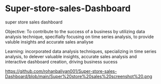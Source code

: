 # Super-store-sales-Dashboard
super store sales dashboard

Objective:
To contribute to the success of a business by utilizing data analysis technique, specifially focusing on time series analysis, to provide valuble insights and accurate sales analiyse

Learning:
incorporated data analysis techniques, specializing in time series analysis, to delever valuable insights, accurate sales analysis and interactive dashboard creation, driving business sucess

https://github.com/rohanbaliyan001/Super-store-sales-Dashboard/blob/main/Super%20store%20sales%20screenshot%20.png
